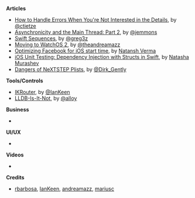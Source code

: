 **Articles** 

* [How to Handle Errors When You're Not Interested in the Details](http://christiantietze.de/posts/2015/11/error-handling-attempt/), by [@ctietze](https://twitter.com/ctietze)
* [Asynchronicity and the Main Thread: Part 2](http://www.figure.ink/blog/2015/11/22/asynchrony-and-the-main-thread-part-2), by [@jemmons](https://twitter.com/jemmons)
* [Swift Sequences](https://medium.com/swift-programming/swift-sequences-ce22d76f120c#.il08ci7nx), by [@greg3z](https://twitter.com/greg3z)
* [Moving to WatchOS 2](http://fancypixel.github.io/blog/2015/11/24/moving-to-watchos-2/), by [@theandreamazz](https://twitter.com/theandreamazz)  
* [Optimizing Facebook for iOS start time](https://code.facebook.com/posts/1675399786008080/optimizing-facebook-for-ios-start-time/), by [Natansh Verma](https://twitter.com/natansh)
* [iOS Unit Testing: Dependency Injection with Structs in Swift](http://natashatherobot.com/ios-unit-testing-dependency-injection-with-structs-in-swift/), by [Natasha Murashev](https://twitter.com/natashatherobot)
* [Dangers of NeXTSTEP Plists](http://pewpewthespells.com/blog/dangers_of_ascii_plists.html), by [@Dirk_Gently](https://twitter.com/Dirk_Gently)

**Tools/Controls**

* [IKRouter](https://github.com/IanKeen/IKRouter), by [@IanKeen](https://twitter.com/IanKay)
* [LLDB-Is-It-Not](https://github.com/alloy/LLDB-Is-It-Not), by [@alloy](https://twitter.com/alloy)



**Business**

*


**UI/UX**

* 
**Videos**

*

**Credits**

* [rbarbosa](https://github.com/rbarbosa), [IanKeen](https://github.com/IanKeen), [andreamazz](https://github.com/andreamazz), [mariusc](https://github.com/mariusc)
